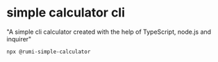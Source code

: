 # simple calculator cli
"A simple cli calculator created with the help of TypeScript, node.js and inquirer"
```bash
npx @rumi-simple-calculator
```
